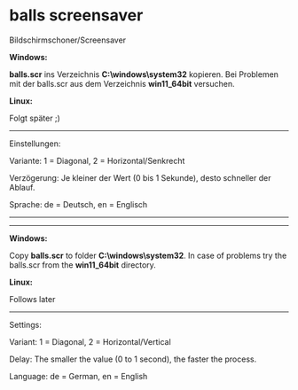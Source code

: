# balls screensaver
Bildschirmschoner/Screensaver

**Windows:**

**balls.scr** ins Verzeichnis **C:\windows\system32** kopieren. Bei Problemen mit der balls.scr aus dem Verzeichnis **win11_64bit** versuchen.

**Linux:**

Folgt später ;)

*****

Einstellungen:

Variante: 1 = Diagonal, 2 = Horizontal/Senkrecht

Verzögerung: Je kleiner der Wert (0 bis 1 Sekunde), desto schneller der Ablauf.

Sprache: de = Deutsch, en = Englisch


---------------------------------------
---------------------------------------


**Windows:**

Copy **balls.scr** to folder **C:\windows\system32**. In case of problems try the balls.scr from the **win11_64bit** directory.

**Linux:**

Follows later

*****

Settings:

Variant: 1 = Diagonal, 2 = Horizontal/Vertical

Delay: The smaller the value (0 to 1 second), the faster the process.

Language: de = German, en = English
